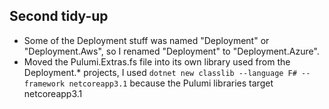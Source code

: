 ## Second tidy-up
- Some of the Deployment stuff was named "Deployment" or "Deployment.Aws", so I renamed "Deployment" to "Deployment.Azure".
- Moved the Pulumi.Extras.fs file into its own library used from the Deployment.* projects, I used `dotnet new classlib --language F# --framework netcoreapp3.1` because the Pulumi libraries target netcoreapp3.1

